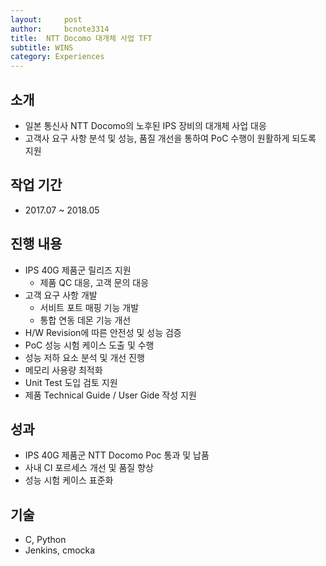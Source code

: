 ```yaml
---
layout:     post
author:     bcnote3314
title: 	NTT Docomo 대개체 사업 TFT
subtitle: WINS
category: Experiences
---
```


## 소개

* 일본 통신사 NTT Docomo의 노후된 IPS 장비의 대개체 사업 대응
* 고객사 요구 사항 분석 및 성능, 품질 개선을 통하여 PoC 수행이 원활하게 되도록 지원
  
  
## 작업 기간

* 2017.07 ~ 2018.05
  
  
## 진행 내용

* IPS 40G 제품군 릴리즈 지원
  * 제품 QC 대응, 고객 문의 대응 
* 고객 요구 사항 개발
  * 서비트 포트 매핑 기능 개발
  * 통합 연동 데몬 기능 개선
* H/W Revision에 따른 안전성 및 성능 검증
* PoC 성능 시험 케이스 도출 및 수행
* 성능 저하 요소 분석 및 개선 진행
* 메모리 사용량 최적화
* Unit Test 도입 검토 지원
* 제품 Technical Guide / User Gide 작성 지원
  
  
## 성과

* IPS 40G 제품군 NTT Docomo Poc 통과 및 납품
* 사내 CI 포르세스 개선 및 품질 향상
* 성능 시험 케이스 표준화
  
  
## 기술

* C, Python
* Jenkins, cmocka
